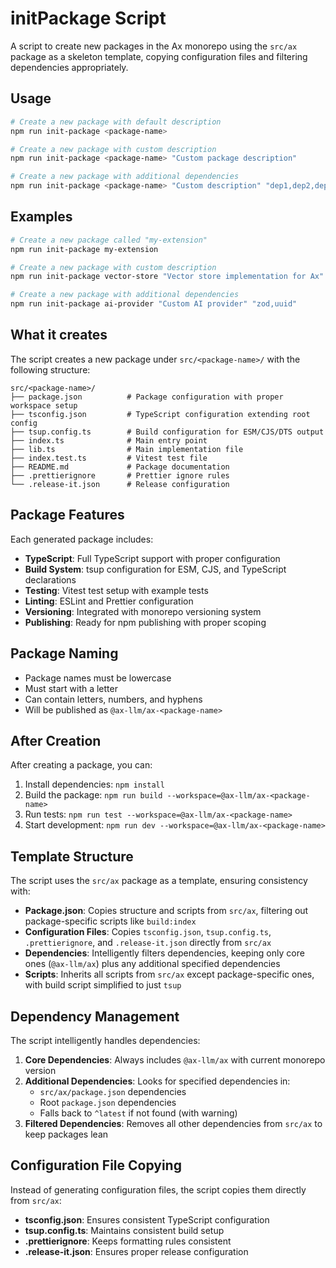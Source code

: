 # initPackage Script

A script to create new packages in the Ax monorepo using the `src/ax` package as
a skeleton template, copying configuration files and filtering dependencies
appropriately.

## Usage

```bash
# Create a new package with default description
npm run init-package <package-name>

# Create a new package with custom description
npm run init-package <package-name> "Custom package description"

# Create a new package with additional dependencies
npm run init-package <package-name> "Custom description" "dep1,dep2,dep3"
```

## Examples

```bash
# Create a new package called "my-extension"
npm run init-package my-extension

# Create a new package with custom description
npm run init-package vector-store "Vector store implementation for Ax"

# Create a new package with additional dependencies
npm run init-package ai-provider "Custom AI provider" "zod,uuid"
```

## What it creates

The script creates a new package under `src/<package-name>/` with the following
structure:

```
src/<package-name>/
├── package.json          # Package configuration with proper workspace setup
├── tsconfig.json         # TypeScript configuration extending root config
├── tsup.config.ts        # Build configuration for ESM/CJS/DTS output
├── index.ts              # Main entry point
├── lib.ts                # Main implementation file
├── index.test.ts         # Vitest test file
├── README.md             # Package documentation
├── .prettierignore       # Prettier ignore rules
└── .release-it.json      # Release configuration
```

## Package Features

Each generated package includes:

- **TypeScript**: Full TypeScript support with proper configuration
- **Build System**: tsup configuration for ESM, CJS, and TypeScript declarations
- **Testing**: Vitest test setup with example tests
- **Linting**: ESLint and Prettier configuration
- **Versioning**: Integrated with monorepo versioning system
- **Publishing**: Ready for npm publishing with proper scoping

## Package Naming

- Package names must be lowercase
- Must start with a letter
- Can contain letters, numbers, and hyphens
- Will be published as `@ax-llm/ax-<package-name>`

## After Creation

After creating a package, you can:

1. Install dependencies: `npm install`
2. Build the package: `npm run build --workspace=@ax-llm/ax-<package-name>`
3. Run tests: `npm run test --workspace=@ax-llm/ax-<package-name>`
4. Start development: `npm run dev --workspace=@ax-llm/ax-<package-name>`

## Template Structure

The script uses the `src/ax` package as a template, ensuring consistency with:

- **Package.json**: Copies structure and scripts from `src/ax`, filtering out
  package-specific scripts like `build:index`
- **Configuration Files**: Copies `tsconfig.json`, `tsup.config.ts`,
  `.prettierignore`, and `.release-it.json` directly from `src/ax`
- **Dependencies**: Intelligently filters dependencies, keeping only core ones
  (`@ax-llm/ax`) plus any additional specified dependencies
- **Scripts**: Inherits all scripts from `src/ax` except package-specific ones,
  with build script simplified to just `tsup`

## Dependency Management

The script intelligently handles dependencies:

1. **Core Dependencies**: Always includes `@ax-llm/ax` with current monorepo
   version
2. **Additional Dependencies**: Looks for specified dependencies in:
   - `src/ax/package.json` dependencies
   - Root `package.json` dependencies
   - Falls back to `^latest` if not found (with warning)
3. **Filtered Dependencies**: Removes all other dependencies from `src/ax` to
   keep packages lean

## Configuration File Copying

Instead of generating configuration files, the script copies them directly from
`src/ax`:

- **tsconfig.json**: Ensures consistent TypeScript configuration
- **tsup.config.ts**: Maintains consistent build setup
- **.prettierignore**: Keeps formatting rules consistent
- **.release-it.json**: Ensures proper release configuration
